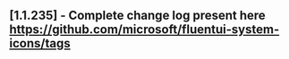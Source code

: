 ## [1.1.235] - Complete change log present here https://github.com/microsoft/fluentui-system-icons/tags